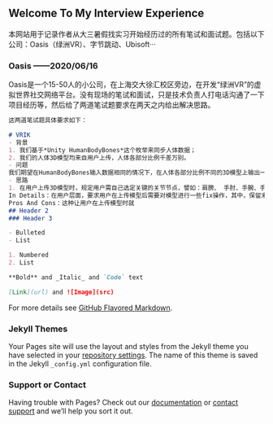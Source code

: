 ## Welcome To My Interview Experience

本网站用于记录作者从大三暑假找实习开始经历过的所有笔试和面试题。包括以下公司：Oasis（绿洲VR）、字节跳动、Ubisoft···

### Oasis ——2020/06/16

Oasis是一个15-50人的小公司，在上海交大徐汇校区旁边，在开发“绿洲VR”的虚拟世界社交网络平台。没有现场的笔试和面试，只是技术负责人打电话沟通了一下项目经历等，然后给了两道笔试题要求在两天之内给出解决思路。

```markdown
这两道笔试题具体要求如下：

# VRIK
- 背景
1. 我们基于*Unity HumanBodyBones*这个枚举来同步⼈体数据；
2. 我们的⼈体3D模型均来⾃⽤户上传，⼈体各部分⽐例千差万别。
- 问题
我们期望在HumanBodyBones输⼊数据相同的情况下，在⼈体各部分⽐例不同的3D模型上输出⼀致的动作。请问如何着⼿解决这个技术问题？
- 思路
1. 在用户上传3D模型时，规定用户需自己选定关键的关节节点，譬如：肩膀、 手肘、手腕、手脚指头、颈部、胯部、膝盖和脚踝等（主要就是一些会涉及到虚拟角色运动 的关节）。 
In Details：在用户层面，要求用户在上传模型后需要对模型进行一些fix操作，其中，保留末端骨骼和连接骨骼这两步就可以完成对模型关键节点的定义。考虑到用户友好性，把整个需要用户自行在Unity引擎中操作的步骤封装成一个API，然后在游戏中每次用户选择自行上传模型时就调用之，而后在模型创建界面用可视化的界面让用户对其进行交互操作，定义关节。
Pros And Cons：这种让用户在上传模型时就
## Header 2
### Header 3

- Bulleted
- List

1. Numbered
2. List

**Bold** and _Italic_ and `Code` text

[Link](url) and ![Image](src)
```

For more details see [GitHub Flavored Markdown](https://guides.github.com/features/mastering-markdown/).

### Jekyll Themes

Your Pages site will use the layout and styles from the Jekyll theme you have selected in your [repository settings](https://github.com/saengsawang/saengsawang.Github.io/settings). The name of this theme is saved in the Jekyll `_config.yml` configuration file.

### Support or Contact

Having trouble with Pages? Check out our [documentation](https://help.github.com/categories/github-pages-basics/) or [contact support](https://github.com/contact) and we’ll help you sort it out.
